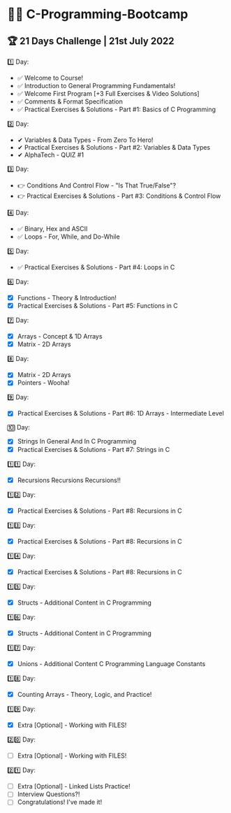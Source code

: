 # 👨‍💻 C-Programming-Bootcamp
## 🏆 21 Days Challenge | 21st July 2022

1️⃣ Day:
  - ✅ Welcome to Course!
  - ✅ Introduction to General Programming Fundamentals!
  - ✅ Welcome First Program  [+3 Full Exercises & Video Solutions]
  - ✅ Comments & Format Specification
  - ✅ Practical Exercises & Solutions - Part #1: Basics of C Programming

2️⃣ Day:
  - ✔ Variables & Data Types - From Zero To Hero!
  - ✔ Practical Exercises & Solutions - Part #2: Variables & Data Types
  - ✔ AlphaTech - QUIZ #1

3️⃣ Day:
  - 👉 Conditions And Control Flow - "Is That True/False"?
  - 👉 Practical Exercises & Solutions - Part #3: Conditions & Control Flow

4️⃣ Day:
  - ✅ Binary, Hex and ASCII
  - ✅ Loops - For, While, and Do-While

5️⃣ Day:
  - ✅ Practical Exercises & Solutions - Part #4: Loops in C

6️⃣ Day:
  - [x] Functions - Theory & Introduction!
  - [x] Practical Exercises & Solutions - Part #5: Functions in C

7️⃣ Day:
  - [x] Arrays - Concept & 1D Arrays
  - [x] Matrix - 2D Arrays

8️⃣ Day:
  - [x] Matrix - 2D Arrays
  - [x] Pointers - Wooha!

9️⃣ Day:
  - [x] Practical Exercises & Solutions - Part #6: 1D Arrays - Intermediate Level

🔟 Day:
  - [x] Strings In General And In C Programming
  - [x] Practical Exercises & Solutions - Part #7: Strings in C

1️⃣1️⃣ Day:
  - [x] Recursions Recursions Recursions!!

1️⃣2️⃣ Day:
  - [x] Practical Exercises & Solutions - Part #8: Recursions in C

1️⃣3️⃣ Day:
  - [x] Practical Exercises & Solutions - Part #8: Recursions in C

1️⃣4️⃣ Day:
  - [x] Practical Exercises & Solutions - Part #8: Recursions in C

1️⃣5️⃣ Day:
  - [x] Structs - Additional Content in C Programming

1️⃣6️⃣ Day:
  - [x] Structs - Additional Content in C Programming

1️⃣7️⃣ Day:
  - [x] Unions - Additional Content C Programming Language
  Constants

1️⃣8️⃣ Day:
  - [x] Counting Arrays - Theory, Logic, and Practice!

1️⃣9️⃣ Day:
  - [x] Extra [Optional] - Working with FILES!

2️⃣0️⃣ Day:
  - [ ] Extra [Optional] - Working with FILES!

2️⃣1️⃣ Day:
  - [ ] Extra [Optional] - Linked Lists Practice!
  - [ ] Interview Questions?!
  - [ ] Congratulations! I've made it!
